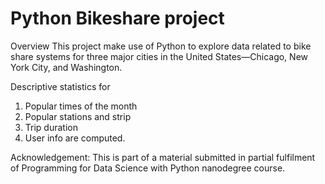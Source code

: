 # Python Bikeshare project

Overview
This project make use of Python to explore data related to bike share systems for three major cities in the United States—Chicago, New York City, and Washington.

Descriptive statistics for
1. Popular times of the month
2. Popular stations and strip
3. Trip duration
4. User info
 are computed.


Acknowledgement: This is part of a material submitted in partial fulfilment of Programming for Data Science with Python nanodegree course.
